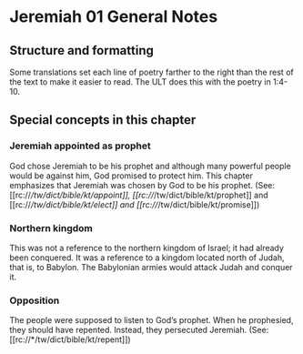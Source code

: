 # Jeremiah 01 General Notes
## Structure and formatting

Some translations set each line of poetry farther to the right than the rest of the text to make it easier to read. The ULT does this with the poetry in 1:4-10.

## Special concepts in this chapter

### Jeremiah appointed as prophet

God chose Jeremiah to be his prophet and although many powerful people would be against him, God promised to protect him. This chapter emphasizes that Jeremiah was chosen by God to be his prophet. (See: [[rc://*/tw/dict/bible/kt/appoint]], [[rc://*/tw/dict/bible/kt/prophet]] and [[rc://*/tw/dict/bible/kt/elect]] and [[rc://*/tw/dict/bible/kt/promise]])

### Northern kingdom
This was not a reference to the northern kingdom of Israel; it had already been conquered. It was a reference to a kingdom located north of Judah, that is, to Babylon. The Babylonian armies would attack Judah and conquer it.

### Opposition
The people were supposed to listen to God’s prophet. When he prophesied, they should have repented. Instead, they persecuted Jeremiah. (See: [[rc://*/tw/dict/bible/kt/repent]])